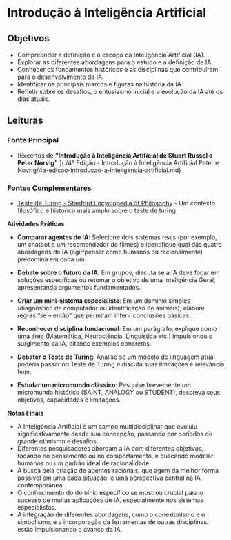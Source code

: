 # Introdução à Inteligência Artificial

## **Objetivos**

- Compreender a definição e o escopo da Inteligência Artificial (IA).
- Explorar as diferentes abordagens para o estudo e a definição de IA.
- Conhecer os fundamentos históricos e as disciplinas que contribuíram para o desenvolvimento da IA.
- Identificar os principais marcos e figuras na história da IA.
- Refletir sobre os desafios, o entusiasmo inicial e a evolução da IA até os dias atuais.

## **Leituras**

### Fonte Principal

* [Excertos de **"Introdução à Inteligência Artificial de Stuart Russel e Peter Norvig"** ](./4ª Edição - Introdução à Inteligência Artificial Peter e Novrig/4a-edicao-introducao-a-inteligencia-artificial.md)

### Fontes Complementares

- [Teste de Turing - Stanford Encyclopedia of Philosophy](https://plato-stanford-edu.translate.goog/entries/turing-test/?_x_tr_sl=en&_x_tr_tl=pt&_x_tr_hl=pt-BR&_x_tr_pto=wapp) -  Um contexto filosófico e histórico mais amplo sobre o teste de turing

**Atividades Práticas**

* **Comparar agentes de IA**: Selecione dois sistemas reais (por exemplo, um chatbot e um recomendador de filmes) e identifique qual das quatro abordagens de IA (agir/pensar como humanos ou racionalmente) predomina em cada um.
- **Debate sobre o futuro da IA**: Em grupos, discuta se a IA deve focar em soluções específicas ou retomar o objetivo de uma Inteligência Geral, apresentando argumentos fundamentados.

- **Criar um mini‑sistema especialista**: Em um domínio simples (diagnóstico de computador ou identificação de animais), elabore regras “se – então” que permitam inferir conclusões básicas.

- **Reconhecer disciplina fundacional**: Em um parágrafo, explique como uma área (Matemática, Neurociência, Linguística etc.) impulsionou o surgimento da IA, citando exemplos concretos.

- **Debater o Teste de Turing**: Analise se um modelo de linguagem atual poderia passar no Teste de Turing e discuta suas limitações e relevância hoje.

- **Estudar um micromundo clássico**: Pesquise brevemente um micromundo histórico (SAINT, ANALOGY ou STUDENT), descreva seus objetivos, capacidades e limitações.

**Notas Finais**

* A Inteligência Artificial é um campo multidisciplinar que evoluiu significativamente desde sua concepção, passando por períodos de grande otimismo e desafios.
* Diferentes pesquisadores abordam a IA com diferentes objetivos, focando no pensamento ou no comportamento, e buscando modelar humanos ou um padrão ideal de racionalidade.
* A busca pela criação de agentes racionais, que agem da melhor forma possível em uma dada situação, é uma perspectiva central na IA contemporânea.
* O conhecimento do domínio específico se mostrou crucial para o sucesso de muitas aplicações de IA, especialmente nos sistemas especialistas.
* A integração de diferentes abordagens, como o conexionismo e o simbolismo, e a incorporação de ferramentas de outras disciplinas, estão impulsionando o avanço da IA.
